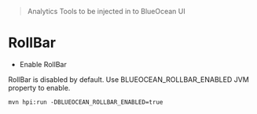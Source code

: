 > Analytics Tools to be injected in to BlueOcean UI

# RollBar

* Enable RollBar

RollBar is disabled by default. Use BLUEOCEAN_ROLLBAR_ENABLED JVM property to enable.

```` 
mvn hpi:run -DBLUEOCEAN_ROLLBAR_ENABLED=true
```` 
